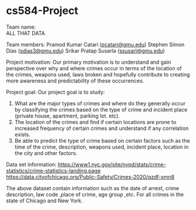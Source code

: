 # cs584-Project



Team name:   
ALL THAT DATA

Team members: 
Pramod Kumar Catari (pcatari@gmu.edu)
Stephen Simon Dias (sdias3@gmu.edu)
Srikar Pratap Susarla (ssusarl@gmu.edu)

Project motivation: 
Our primary motivation is to understand and gain perspective over why and where crimes occur in terms of the location of the crimes, weapons used, laws broken and hopefully contribute to creating more awareness and predictability of these occurrences.

Project goal:
Our project goal is to study:
1.	What are the major types of crimes and where do they generally occur by classifying the crimes based on the type of crime and incident place (private house, apartment, parking lot. etc).
2.	The location of the crimes and find if certain locations are prone to increased frequency of certain crimes and understand if any correlation exists.
3.	Be able to predict the type of crime based on certain factors such as the time of the crime, description, weapons used, incident place, location in the city and other factors.

Data set information:
https://www1.nyc.gov/site/nypd/stats/crime-statistics/crime-statistics-landing.page
https://data.cityofchicago.org/Public-Safety/Crimes-2020/qzdf-xmn8

The above dataset contain information such as the date of arrest, crime description, law code ,place of crime, age group ,etc. For all crimes in the state of Chicago and New York.



